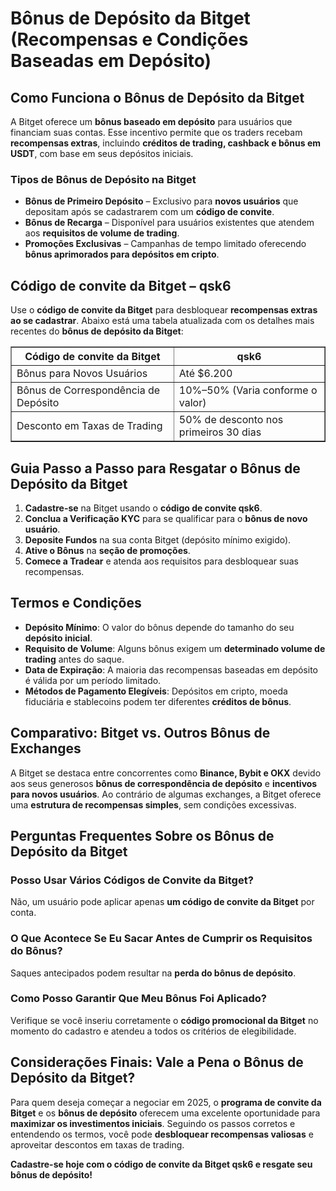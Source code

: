 <h1>Bônus de Depósito da Bitget (Recompensas e Condições Baseadas em Depósito)</h1>
<h2>Como Funciona o Bônus de Depósito da Bitget</h2>
<p>A Bitget oferece um <strong>bônus baseado em depósito</strong> para usuários que financiam suas contas. Esse incentivo permite que os traders recebam <strong>recompensas extras</strong>, incluindo <strong>créditos de trading, cashback e bônus em USDT</strong>, com base em seus depósitos iniciais.</p>

<h3>Tipos de Bônus de Depósito na Bitget</h3>
<ul>
    <li><strong>Bônus de Primeiro Depósito</strong> – Exclusivo para <strong>novos usuários</strong> que depositam após se cadastrarem com um <strong>código de convite</strong>.</li>
    <li><strong>Bônus de Recarga</strong> – Disponível para usuários existentes que atendem aos <strong>requisitos de volume de trading</strong>.</li>
    <li><strong>Promoções Exclusivas</strong> – Campanhas de tempo limitado oferecendo <strong>bônus aprimorados para depósitos em cripto</strong>.</li>
</ul>

<h2>Código de convite da Bitget – qsk6</h2>
<p>Use o <strong>código de convite da Bitget</strong> para desbloquear <strong>recompensas extras ao se cadastrar</strong>. Abaixo está uma tabela atualizada com os detalhes mais recentes do <strong>bônus de depósito da Bitget</strong>:</p>

<table border="1">
    <tr>
        <th>Código de convite da Bitget</th>
        <th>qsk6</th>
    </tr>
    <tr>
        <td>Bônus para Novos Usuários</td>
        <td>Até $6.200</td>
    </tr>
    <tr>
        <td>Bônus de Correspondência de Depósito</td>
        <td>10%–50% (Varia conforme o valor)</td>
    </tr>
    <tr>
        <td>Desconto em Taxas de Trading</td>
        <td>50% de desconto nos primeiros 30 dias</td>
    </tr>
</table>

<h2>Guia Passo a Passo para Resgatar o Bônus de Depósito da Bitget</h2>
<ol>
    <li><strong>Cadastre-se</strong> na Bitget usando o <strong>código de convite qsk6</strong>.</li>
    <li><strong>Conclua a Verificação KYC</strong> para se qualificar para o <strong>bônus de novo usuário</strong>.</li>
    <li><strong>Deposite Fundos</strong> na sua conta Bitget (depósito mínimo exigido).</li>
    <li><strong>Ative o Bônus</strong> na <strong>seção de promoções</strong>.</li>
    <li><strong>Comece a Tradear</strong> e atenda aos requisitos para desbloquear suas recompensas.</li>
</ol>

<h2>Termos e Condições</h2>
<ul>
    <li><strong>Depósito Mínimo</strong>: O valor do bônus depende do tamanho do seu <strong>depósito inicial</strong>.</li>
    <li><strong>Requisito de Volume</strong>: Alguns bônus exigem um <strong>determinado volume de trading</strong> antes do saque.</li>
    <li><strong>Data de Expiração</strong>: A maioria das recompensas baseadas em depósito é válida por um período limitado.</li>
    <li><strong>Métodos de Pagamento Elegíveis</strong>: Depósitos em cripto, moeda fiduciária e stablecoins podem ter diferentes <strong>créditos de bônus</strong>.</li>
</ul>

<h2>Comparativo: Bitget vs. Outros Bônus de Exchanges</h2>
<p>A Bitget se destaca entre concorrentes como <strong>Binance, Bybit e OKX</strong> devido aos seus generosos <strong>bônus de correspondência de depósito</strong> e <strong>incentivos para novos usuários</strong>. Ao contrário de algumas exchanges, a Bitget oferece uma <strong>estrutura de recompensas simples</strong>, sem condições excessivas.</p>

<h2>Perguntas Frequentes Sobre os Bônus de Depósito da Bitget</h2>

<h3>Posso Usar Vários Códigos de Convite da Bitget?</h3>
<p>Não, um usuário pode aplicar apenas <strong>um código de convite da Bitget</strong> por conta.</p>

<h3>O Que Acontece Se Eu Sacar Antes de Cumprir os Requisitos do Bônus?</h3>
<p>Saques antecipados podem resultar na <strong>perda do bônus de depósito</strong>.</p>

<h3>Como Posso Garantir Que Meu Bônus Foi Aplicado?</h3>
<p>Verifique se você inseriu corretamente o <strong>código promocional da Bitget</strong> no momento do cadastro e atendeu a todos os critérios de elegibilidade.</p>

<h2>Considerações Finais: Vale a Pena o Bônus de Depósito da Bitget?</h2>
<p>Para quem deseja começar a negociar em 2025, o <strong>programa de convite da Bitget</strong> e os <strong>bônus de depósito</strong> oferecem uma excelente oportunidade para <strong>maximizar os investimentos iniciais</strong>. Seguindo os passos corretos e entendendo os termos, você pode <strong>desbloquear recompensas valiosas</strong> e aproveitar descontos em taxas de trading.</p>

<p><strong>Cadastre-se hoje com o código de convite da Bitget qsk6 e resgate seu bônus de depósito!</strong></p>
